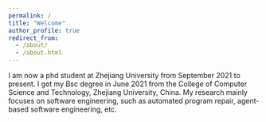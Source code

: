 ```yaml
---
permalink: /
title: "Welcome"
author_profile: true
redirect_from: 
  - /about/
  - /about.html
---
```


I am now a phd student at Zhejiang University from September 2021 to present. I got my Bsc degree in June 2021 from the College of Computer Science and Technology, Zhejiang University, China. My research mainly focuses on software engineering, such as automated program repair, agent-based software engineering, etc.
